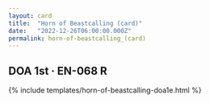 ```yaml
---
layout: card
title:  "Horn of Beastcalling (card)"
date:   "2022-12-26T06:00:00.000Z"
permalink: horn-of-beastcalling_(card)
---
```


## DOA 1st &middot; EN-068 R

{% include templates/horn-of-beastcalling-doa1e.html %}
